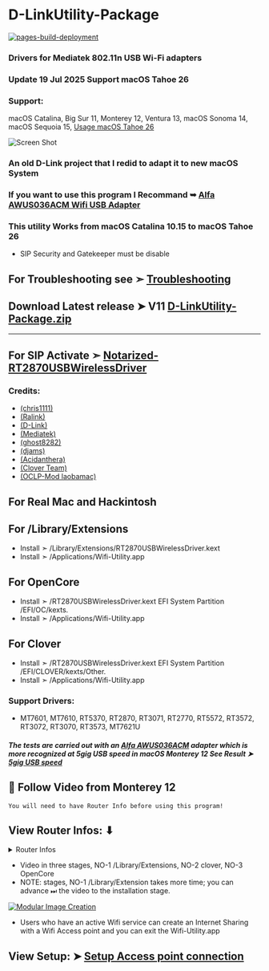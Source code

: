 # D-LinkUtility-Package

[![pages-build-deployment](https://github.com/chris1111/D-LinkUtility-Package/actions/workflows/pages/pages-build-deployment/badge.svg)](https://github.com/chris1111/D-LinkUtility-Package/actions/workflows/pages/pages-build-deployment)

### Drivers for Mediatek 802.11n USB Wi-Fi adapters

### Update 19 Jul 2025 Support macOS Tahoe 26

### Support: 
macOS Catalina, Big Sur 11, Monterey 12, Ventura 13, macOS Sonoma 14, macOS Sequoia 15, [Usage macOS Tahoe 26](https://github.com/chris1111/D-LinkUtility-Package/blob/main/Usage-macOS-Tahoe.md)

![Screen Shot](https://user-images.githubusercontent.com/6248794/160261973-91d444cb-3144-455b-96fa-2ba8bf464798.png)

### An old D-Link project that I redid to adapt it to new macOS System

### If you want to use this program I Recommand ➥ [Alfa AWUS036ACM Wifi USB Adapter](https://www.amazon.ca/Alfa-AWUS036ACM-Long-Range-Dual-Band-Wireless/dp/B073X6RL9D)

### This utility Works from macOS Catalina 10.15 to macOS Tahoe 26

- SIP Security and Gatekeeper must be disable

## For Troubleshooting see ➣ [Troubleshooting](https://github.com/chris1111/D-LinkUtility-Package/blob/main/Troubleshooting.md)

## Download Latest release ➤ V11 [D-LinkUtility-Package.zip](https://github.com/chris1111/D-LinkUtility-Package/releases/tag/V11)
----------------------------------------------------------------
## For SIP Activate ➣ [Notarized-RT2870USBWirelessDriver](https://github.com/chris1111/D-LinkUtility-Package/releases/download/V10/Notarized-RT2870USBWirelessDriver.zip)

### Credits: 
- [(chris1111)](https://github.com/chris1111) 
- [(Ralink)](https://en.wikipedia.org/wiki/Ralink)
- [(D-Link)](https://us.dlink.com/en/consumer) 
- [(Mediatek)](https://www.mediatek.com)
- [(ghost8282)](https://www.insanelymac.com/forum/profile/2241085-ghost8282/)
- [(djams)](https://github.com/djams2904)
- [(Acidanthera)](https://github.com/acidanthera)
- [(Clover Team)](https://github.com/CloverHackyColor/CloverBootloader)
- [(OCLP-Mod laobamac)](https://github.com/laobamac/OCLP-Mod)


## For Real Mac and Hackintosh
## For /Library/Extensions
- Install  ➣ /Library/Extensions/RT2870USBWirelessDriver.kext
- Install  ➣ /Applications/Wifi-Utility.app

## For OpenCore
- Install  ➣ /RT2870USBWirelessDriver.kext EFI System Partition /EFI/OC/kexts.
- Install  ➣ /Applications/Wifi-Utility.app

## For Clover
- Install  ➣ /RT2870USBWirelessDriver.kext EFI System Partition /EFI/CLOVER/kexts/Other.
- Install  ➣ /Applications/Wifi-Utility.app

### Support Drivers:
- MT7601, MT7610, RT5370, RT2870, RT3071, RT2770, RT5572, RT3572, RT3072, RT3070, RT3573, MT7621U

##### The tests are carried out with an [Alfa AWUS036ACM](https://www.amazon.ca/Alfa-AWUS036ACM-Long-Range-Dual-Band-Wireless/dp/B073X6RL9D) adapter which is more recognized at 5gig USB speed in macOS Monterey 12 See Result ➤  [5gig USB speed](https://user-images.githubusercontent.com/6248794/160301333-85e357d4-29ab-4520-b70f-970858cfec28.png)


## 🔽 Follow Video  from Monterey 12 
`You will need to have Router Info before using this program!`
## View Router Infos: ⬇︎
<details> 
  <summary>Router Infos</summary>
  
  ![RouterInfos](https://github.com/chris1111/D-LinkUtility-Package/assets/6248794/c3e00bdf-0757-4b40-83a1-713364b54e1a)

 </details>
  
- Video in three stages, NO-1 /Library/Extensions, NO-2 clover, NO-3 OpenCore
- NOTE: stages, NO-1 /Library/Extension takes more time; you can advance ⏭ the video to the installation stage.

[![Modular Image Creation](https://i87.servimg.com/u/f87/17/99/48/98/68747410.png)](https://youtu.be/tl9Jn6XC1C4)


- Users who have an active Wifi service can create an Internet Sharing with a Wifi Access point and you can exit the Wifi-Utility.app
## View Setup: ➤ [Setup Access point connection](https://github.com/chris1111/D-LinkUtility-Package/blob/main/Access-Point.md)
